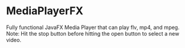 # MediaPlayerFX
Fully functional JavaFX Media Player that can play flv, mp4, and mpeg. 
Note: Hit the stop button before hitting the open button to select a new video.
